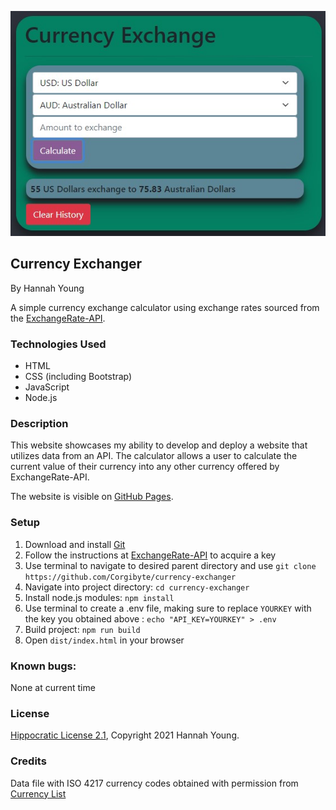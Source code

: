 ![Screenshot of Running Website](./src/assets/img/screenshot.jpg)

## Currency Exchanger

By Hannah Young

A simple currency exchange calculator using exchange rates sourced from the [ExchangeRate-API](https://www.exchangerate-api.com/).

### Technologies Used
* HTML
* CSS (including Bootstrap)
* JavaScript
* Node.js

### Description

This website showcases my ability to develop and deploy a website that utilizes data from an API. The calculator allows a user to calculate the current value of their currency into any other currency offered by ExchangeRate-API.

The website is visible on [GitHub Pages](https://Corgibyte.github.io/currency-exchanger/).

### Setup
1. Download and install [Git](http://git-scm.com)
2. Follow the instructions at [ExchangeRate-API](https://www.exchangerate-api.com/) to acquire a key
3. Use terminal to navigate to desired parent directory and use `git clone https://github.com/Corgibyte/currency-exchanger`
4. Navigate into project directory: `cd currency-exchanger`
5. Install node.js modules: `npm install`
6. Use terminal to create a .env file, making sure to replace `YOURKEY` with the key you obtained above : `echo "API_KEY=YOURKEY" > .env`
6. Build project: `npm run build`
7. Open `dist/index.html` in your browser

### Known bugs: 
None at current time

### License

[Hippocratic License 2.1](https://github.com/Corgibyte/currency-exchanger/blob/main/LICENSE.md), Copyright 2021 Hannah Young.

### Credits

Data file with ISO 4217 currency codes obtained with permission from [Currency List](https://github.com/umpirsky/currency-list)